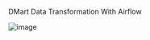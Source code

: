 DMart Data Transformation With Airflow

![image](https://user-images.githubusercontent.com/93520937/187018707-2b5d9f8e-db49-451c-beea-041a324ee567.png)
